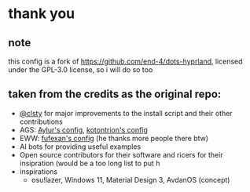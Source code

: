 # thank you
## note 
this config is a fork of https://github.com/end-4/dots-hyprland, licensed under the GPL-3.0 license, so i will do so too
## taken from the credits as the original repo:
 - [@clsty](https://github.com/clsty) for major improvements to the install script and their other contributions
 - AGS: [Aylur's config](https://github.com/Aylur/dotfiles), [kotontrion's config](https://github.com/kotontrion/dotfiles)
 - EWW: [fufexan's config](https://github.com/fufexan/dotfiles) (he thanks more people there btw)
 - AI bots for providing useful examples
 - Open source contributors for their software and ricers for their insipration (would be a too long list to put h
 - inspirations
   - osu!lazer, Windows 11, Material Design 3, AvdanOS (concept)
